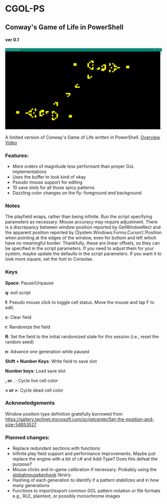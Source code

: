 # CGOL-PS
## Conway's Game of Life in PowerShell
#### ver 0.1
![screen](/img/duelinggospergliderguns.png)

A limited version of Conway's Game of Life written in PowerShell. 
[Overview Video](https://youtu.be/7KzwZLoRwr8)

### Features:
* Mere orders of magnitude less performant than proper GoL implementations
* Uses the buffer to look kind of okay
* Pseudo mouse support for editing
* 10 save slots for all those spicy patterns
* Dazzling color changes on the fly: foreground _and_ background

### Notes
The playfield wraps, rather than being infinite. Run the script specifying parameters as necessary. Mouse accuracy may require adjustment. There is a discrepancy between window position reported by GetWindowRect and the apparent position reported by \[System.Windows.Forms.Cursor\]::Position when pointing at the edges of the window, even for bottom and left which have no meaningful border. Thankfully, these are linear offsets, so they can be specified in the script parameters. If you need to adjust them for your system, maybe update the defaults in the script parameters. If you want it to look more square, set the font to Consolas.

### Keys
**Space**: Pause/Unpause

**q**: exit script

**f**: Pseudo mouse click to toggle cell status. Move the mouse and tap F to edit. 

**c**: Clear field

**r**: Randomize the field

**R**: Set the field to the initial randomized state for this session (i.e., reset the random seed)

**n**: Advance one generation while paused

**Shift + Number Keys**: Write field to save slot 

**Number keys**: Load save slot

**, or .** : Cycle live cell color

**< or >**: Cycle dead cell color

### Acknowledgements
Window position type definition gratefully borrowed from https://gallery.technet.microsoft.com/scriptcenter/Set-the-position-and-size-54853527

### Planned changes:
* Replace redundant sections with functions
* Infinite play field support and performance improvements. Maybe just replace the engine with a bit of c# and Add-Type? Does this defeat the purpose?
* Mouse clicks and in-game calibration if necessary. Probably using the [globalmousekeyhook](https://github.com/gmamaladze/globalmousekeyhook) library.
* Hashing of each generation to identify if a pattern stabilizes and in how many generations
* Functions to import/export common GOL pattern notation or file formats e.g., RLE, plaintext, or possibly monochrome images
